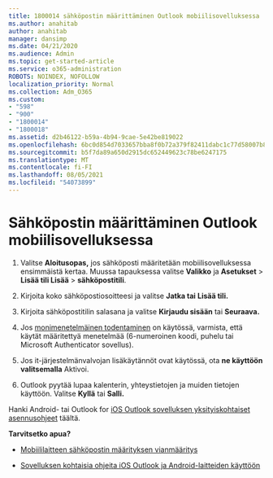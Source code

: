 ```yaml
---
title: 1800014 sähköpostin määrittäminen Outlook mobiilisovelluksessa
ms.author: anahitab
author: anahitab
manager: dansimp
ms.date: 04/21/2020
ms.audience: Admin
ms.topic: get-started-article
ms.service: o365-administration
ROBOTS: NOINDEX, NOFOLLOW
localization_priority: Normal
ms.collection: Adm_O365
ms.custom:
- "598"
- "900"
- "1800014"
- "1800018"
ms.assetid: d2b46122-b59a-4b94-9cae-5e42be819022
ms.openlocfilehash: 6bc0d854d7033657bba8f0b72a379f82411dabc1c77d58007b8b93f8179daf5a
ms.sourcegitcommit: b5f7da89a650d2915dc652449623c78be6247175
ms.translationtype: MT
ms.contentlocale: fi-FI
ms.lasthandoff: 08/05/2021
ms.locfileid: "54073899"
---
```

# <a name="set-up-email-in-the-outlook-mobile-app"></a>Sähköpostin määrittäminen Outlook mobiilisovelluksessa

1. Valitse **Aloitusopas,** jos sähköposti määritetään mobiilisovelluksessa ensimmäistä kertaa. Muussa tapauksessa valitse **Valikko** ja **Asetukset** \> **Lisää tili Lisää** \> **sähköpostitili**.

2. Kirjoita koko sähköpostiosoitteesi ja valitse **Jatka tai** **Lisää tili.**

3. Kirjoita sähköpostitilin salasana ja valitse **Kirjaudu sisään** tai **Seuraava.**

4. Jos [monimenetelmäinen todentaminen](https://docs.microsoft.com/microsoft-365/admin/security-and-compliance/set-up-multi-factor-authentication) on käytössä, varmista, että käytät määritettyä menetelmää (6-numeroinen koodi, puhelu tai Microsoft Authenticator sovellus).

5. Jos it-järjestelmänvalvojan lisäkäytännöt ovat käytössä, ota **ne käyttöön valitsemalla** Aktivoi.

6. Outlook pyytää lupaa kalenterin, yhteystietojen ja muiden tietojen käyttöön. Valitse **Kyllä** tai **Salli.**

Hanki Android- tai Outlook for [iOS Outlook sovelluksen yksityiskohtaiset asennusohjeet](https://support.office.com/article/b2de2161-cc1d-49ef-9ef9-81acd1c8e234.aspx) täältä. [](https://support.office.com/article/886db551-8dfa-4fd5-b835-f8e532091872.aspx)
  
 **Tarvitsetko apua?**
  
- [Mobiililaitteen sähköpostin määrityksen vianmääritys](https://support.office.com/article/a264ef01-9c88-48fb-9285-7017e4f31f02.aspx)

- [Sovelluksen kohtaisia ohjeita iOS Outlook ja Android-laitteiden käyttöön](https://support.office.com/article/218a22d1-9fa5-4889-b689-de1c63493243.aspx#ID0EAABAAA=Contact_Support)
